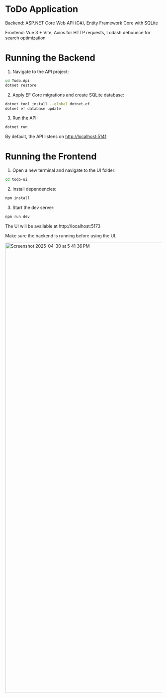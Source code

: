 # ToDo Application

Backend: ASP.NET Core Web API (C#), Entity Framework Core with SQLite

Frontend: Vue 3 + Vite, Axios for HTTP requests, Lodash.debounce for search optimization


# Running the Backend

1. Navigate to the API project:

```bash
cd Todo.Api
dotnet restore
```
2. Apply EF Core migrations and create SQLite database:

```bash
dotnet tool install --global dotnet-ef  
dotnet ef database update
```
3. Run the API:
```bash
dotnet run
```
By default, the API listens on [http://localhost:5141](http://localhost:5141/api/todos)

# Running the Frontend

1. Open a new terminal and navigate to the UI folder:
```bash
cd todo-ui
```

2. Install dependencies:

```bash
npm install
``` 

3. Start the dev server:
```bash
npm run dev
```

The UI will be available at http://localhost:5173

Make sure the backend is running before using the UI.


<img width="1451" alt="Screenshot 2025-04-30 at 5 41 36 PM" src="https://github.com/user-attachments/assets/44ba0d48-7f90-40b7-9ae2-8cc7bdc1efe9" />





